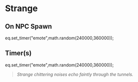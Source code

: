# Strange


## On NPC Spawn

eq.set_timer("emote",math.random(240000,360000));


## Timer(s)

eq.set_timer("emote",math.random(240000,360000));

>*Strange chittering noises echo faintly through the tunnels.*